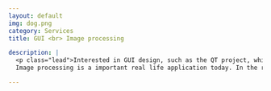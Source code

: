 ```yaml
---
layout: default
img: dog.png
category: Services
title: GUI <br> Image processing 

description: |
  <p class="lead">Interested in GUI design, such as the QT project, which can be used cross-platform in the Embedded System, or the Unity, which creates a lot of amazing games.<br>
  Image processing is a important real life application today. In the robot, it can be used to fulfill the 'eye' of robot to detect the road and object.</p>

---
```

